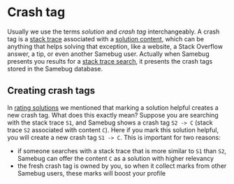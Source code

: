 # Crash tag

Usually we use the terms *solution* and *crash tag* interchangeably.
A crash tag is a [stack trace](/guide/stack-trace) associated with a [solution content](/guide/solution), which can be anything
that helps solving that exception, like a website, a Stack Overflow answer, a tip, or even
another Samebug user. Actually when Samebug presents you results for a [stack trace search](/guide/search),
it presents the crash tags stored in the Samebug database.

## Creating crash tags

In [rating solutions](/guide/solution/rating-solutions) we mentioned that marking a solution helpful creates a new crash tag.
What does this exactly mean? Suppose you are searching with the stack trace `S1`, and Samebug
shows a crash tag `S2 -> C` (stack trace `S2` associated with content `C`). Here if you mark
this solution helpful, you will create a new crash tag `S1 -> C`. This is important for two reasons:

- if someone searches with a stack trace that is more similar to `S1` than `S2`, Samebug can
offer the content `C` as a solution with higher relevancy
- the fresh crash tag is owned by you, so when it collect marks from other Samebug users,
these marks will boost your profile

